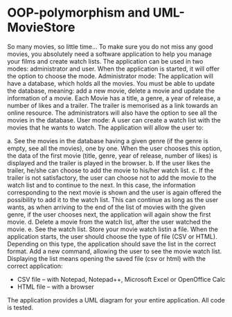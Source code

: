 # OOP-polymorphism and UML-MovieStore

So many movies, so little time… To make sure you do not miss any good movies, you absolutely need a
software application to help you manage your films and create watch lists. The application can be used
in two modes: administrator and user. When the application is started, it will offer the option to choose
the mode.
Administrator mode: The application will have a database, which holds all the movies. You must be
able to update the database, meaning: add a new movie, delete a movie and update the information of
a movie. Each Movie has a title, a genre, a year of release, a number of likes and a trailer. The trailer is
memorised as a link towards an online resource. The administrators will also have the option to see all
the movies in the database.
User mode: A user can create a watch list with the movies that he wants to watch. The application will
allow the user to:

a. See the movies in the database having a given genre (if the genre is empty, see all the
movies), one by one. When the user chooses this option, the data of the first movie (title,
genre, year of release, number of likes) is displayed and the trailer is played in the browser.
b. If the user likes the trailer, he/she can choose to add the movie to his/her watch list.
c. If the trailer is not satisfactory, the user can choose not to add the movie to the watch list
and to continue to the next. In this case, the information corresponding to the next movie is
shown and the user is again offered the possibility to add it to the watch list. This can
continue as long as the user wants, as when arriving to the end of the list of movies with the
given genre, if the user chooses next, the application will again show the first movie.
d. Delete a movie from the watch list, after the user watched the movie.
e. See the watch list.  Store your movie watch listin a file. When the application starts, the user should choose the type of file (CSV or HTML). Depending on this type, the application should save the list in the correct format. Add a new command, allowing the user to see the movie watch list.
Displaying the list means opening the saved file (csv or html) with the correct application:
- CSV file – with Notepad, Notepad++, Microsoft Excel or OpenOffice Calc
- HTML file – with a browser


The application provides a UML diagram for your entire application.
All code is tested.
